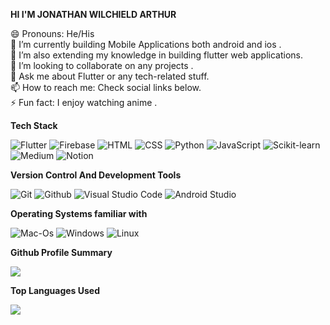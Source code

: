 **HI I'M JONATHAN WILCHIELD ARTHUR**
<p>
😄 Pronouns: He/His </br>
🔭 I’m currently building Mobile Applications both android and ios .</br>
🌱 I’m also extending my knowledge in building flutter web applications.</br>
👯 I’m looking to collaborate on any projects .</br>
💬 Ask me about Flutter or any tech-related stuff. </br>
📫 How to reach me: Check social links below. </br>
⚡ Fun fact: I enjoy watching anime .</br>
</p>

**Tech Stack**
<p>
<img alt ="Flutter" src="https://img.shields.io/badge/Flutter-61DAFB?logo=flutter&logoColor=white&style=flat" />
  <img alt ="Firebase" src="https://img.shields.io/badge/Firebase-3178c6?logo=firebase&logoColor=white&style=flat" />
  <img alt ="HTML" src="https://img.shields.io/badge/HTML-E34F26?logo=html5&logoColor=white&style=flat" />
  <img alt ="CSS" src="https://img.shields.io/badge/CSS-1572B6?logo=css3&logoColor=white&style=flat" />
  <img alt ="Python" src="https://img.shields.io/badge/Python-4B8BBE?logo=python&logoColor=white&style=flat" />
  <img alt ="JavaScript" src="https://img.shields.io/badge/JavaScript-F0DB4F?logo=flutter&logoColor=white&style=flat" />
  <img alt ="Scikit-learn" src="https://img.shields.io/badge/Scikit-learn-3178c6?logo=flutter&logoColor=white&style=flat" />
  <img alt ="Medium" src="https://img.shields.io/badge/Medium-000000?logo=medium&logoColor=white&style=flat" />
  <img alt ="Notion" src="https://img.shields.io/badge/Notion-000000?logo=notion&logoColor=white&style=flat" />
</p>

**Version Control And Development Tools**
<p>
<img alt ="Git" src="https://img.shields.io/badge/Git-F05032?logo=git&logoColor=white&style=flat" />
<img alt ="Github" src="https://img.shields.io/badge/Github-181717?logo=github&logoColor=white&style=flat" />
<img alt ="Visual Studio Code" src="https://img.shields.io/badge/Visual Studio Code-007ACC?logo=visual+studio+code&logoColor=white&style=flat" />
<img alt ="Android Studio" src="https://img.shields.io/badge/Android Studio-007ACC?logo=android+studio&logoColor=white&style=flat" />
</p>

**Operating Systems familiar with**
<p>
<img alt ="Mac-Os" src="https://img.shields.io/badge/Mac-OS-000000?logo=mac+os&logoColor=white&style=flate" />
<img alt ="Windows" src="https://img.shields.io/badge/Windows-0078D6?logo=windows&logoColor=white&style=flate" />
<img alt ="Linux" src="https://img.shields.io/badge/Linux-000000?logo=linux&logoColor=white&style=flate" />
 </p>
 
**Github Profile Summary**
 <p>
<img src="https://github-readme-stats.vercel.app/api?username=jocypher&count_private=true&theme=radical&show_icons=true" />
</p>

**Top Languages Used**
<p>
<img src=https://github-readme-stats.vercel.app/api/top-langs/?username=jocypher &layout=compact />
 </p>
